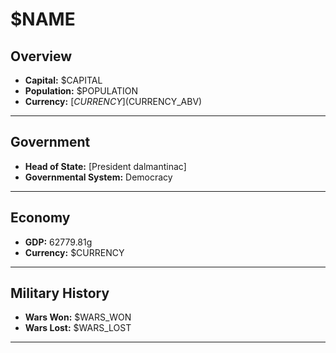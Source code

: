 # $NAME

## Overview

- **Capital:** $CAPITAL
- **Population:** $POPULATION
- **Currency:** [$CURRENCY] ($CURRENCY_ABV)

---

## Government

- **Head of State:** [President dalmantinac]
- **Governmental System:** Democracy

---

## Economy

- **GDP:** 62779.81g
- **Currency:** $CURRENCY

---

## Military History

- **Wars Won:** $WARS_WON
- **Wars Lost:** $WARS_LOST

---

